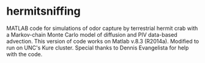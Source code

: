 # hermitsniffing
MATLAB code for simulations of odor capture by terrestrial hermit crab with a Markov-chain Monte Carlo model of diffusion and PIV data-based advection. This version of code works on Matlab v.8.3 (R2014a). Modified to run on UNC's Kure cluster. Special thanks to Dennis Evangelista for help with the code. 
